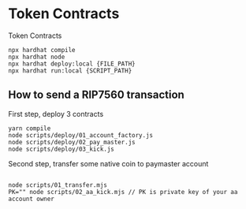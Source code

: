 # Token Contracts

Token Contracts

```shell
npx hardhat compile
npx hardhat node
npx hardhat deploy:local {FILE_PATH}
npx hardhat run:local {SCRIPT_PATH}
```

## How to send a RIP7560 transaction

First step, deploy 3 contracts
```
yarn compile
node scripts/deploy/01_account_factory.js
node scripts/deploy/02_pay_master.js
node scripts/deploy/03_kick.js
```

Second step, transfer some native coin to paymaster account
```

node scripts/01_transfer.mjs
PK="" node scripts/02_aa_kick.mjs // PK is private key of your aa account owner
```
